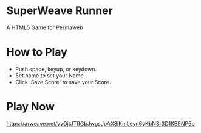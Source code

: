 # SuperWeave Runner
 A HTML5 Game for Permaweb
 
# How to Play

- Push space, keyup, or keydown.
- Set name to set your Name.
- Click 'Save Score' to save your Score.

# Play Now

https://arweave.net/yyOjtJTRGbJwgsJpAX8iKmLeyn6yKbNSr3D1KBENP6o

